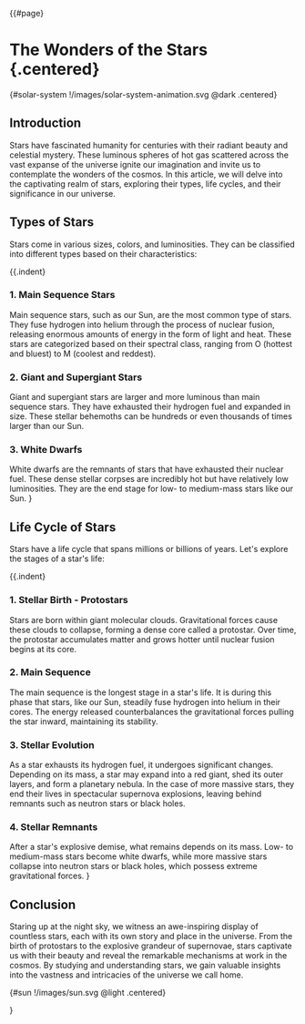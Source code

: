 {{#page}

# The Wonders of the Stars {.centered}
{#solar-system !/images/solar-system-animation.svg @dark .centered}

## Introduction
Stars have fascinated humanity for centuries with their radiant beauty and celestial mystery. These luminous spheres of hot gas scattered across the vast expanse of the universe ignite our imagination and invite us to contemplate the wonders of the cosmos. In this article, we will delve into the captivating realm of stars, exploring their types, life cycles, and their significance in our universe.

## Types of Stars
Stars come in various sizes, colors, and luminosities. They can be classified into different types based on their characteristics:

{{.indent}
### 1. Main Sequence Stars
Main sequence stars, such as our Sun, are the most common type of stars. They fuse hydrogen into helium through the process of nuclear fusion, releasing enormous amounts of energy in the form of light and heat. These stars are categorized based on their spectral class, ranging from O (hottest and bluest) to M (coolest and reddest).

### 2. Giant and Supergiant Stars
Giant and supergiant stars are larger and more luminous than main sequence stars. They have exhausted their hydrogen fuel and expanded in size. These stellar behemoths can be hundreds or even thousands of times larger than our Sun.

### 3. White Dwarfs
White dwarfs are the remnants of stars that have exhausted their nuclear fuel. These dense stellar corpses are incredibly hot but have relatively low luminosities. They are the end stage for low- to medium-mass stars like our Sun.
}

## Life Cycle of Stars
Stars have a life cycle that spans millions or billions of years. Let's explore the stages of a star's life:

{{.indent}
### 1. Stellar Birth - Protostars
Stars are born within giant molecular clouds. Gravitational forces cause these clouds to collapse, forming a dense core called a protostar. Over time, the protostar accumulates matter and grows hotter until nuclear fusion begins at its core.

### 2. Main Sequence
The main sequence is the longest stage in a star's life. It is during this phase that stars, like our Sun, steadily fuse hydrogen into helium in their cores. The energy released counterbalances the gravitational forces pulling the star inward, maintaining its stability.

### 3. Stellar Evolution
As a star exhausts its hydrogen fuel, it undergoes significant changes. Depending on its mass, a star may expand into a red giant, shed its outer layers, and form a planetary nebula. In the case of more massive stars, they end their lives in spectacular supernova explosions, leaving behind remnants such as neutron stars or black holes.

### 4. Stellar Remnants
After a star's explosive demise, what remains depends on its mass. Low- to medium-mass stars become white dwarfs, while more massive stars collapse into neutron stars or black holes, which possess extreme gravitational forces.
}

## Conclusion
Staring up at the night sky, we witness an awe-inspiring display of countless stars, each with its own story and place in the universe. From the birth of protostars to the explosive grandeur of supernovae, stars captivate us with their beauty and reveal the remarkable mechanisms at work in the cosmos. By studying and understanding stars, we gain valuable insights into the vastness and intricacies of the universe we call home.

{#sun !/images/sun.svg @light .centered}

}

<style>
#page {
  padding: 0 20px;
  max-width: 680px;
  margin: 0 auto;
}
#solar-system {
  /*max width 500px, but it should be as wide as possible*/
  width: 100%;
  max-width: 500px;
}
#sun {
  width: 100px;
}
main {
  transition: background-color 0.5s, color 0.5s;
}
.dark {
  background-color: #333;
  color: #fff;
}
.light {
  background-color: #fff;
  color: #333;
}
</style>